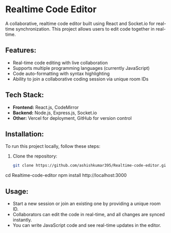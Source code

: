 # Realtime Code Editor

A collaborative, realtime code editor built using React and Socket.io for real-time synchronization. This project allows users to edit code together in real-time.
## Features:
- Real-time code editing with live collaboration
- Supports multiple programming languages (currently JavaScript)
- Code auto-formatting with syntax highlighting
- Ability to join a collaborative coding session via unique room IDs
## Tech Stack:
- **Frontend:** React.js, CodeMirror
- **Backend:** Node.js, Express.js, Socket.io
- **Other:** Vercel for deployment, GitHub for version control
## Installation:

To run this project locally, follow these steps:

1. Clone the repository:
   ```bash
   git clone https://github.com/ashishkumar395/Realtime-code-editor.git
cd Realtime-code-editor
npm install
http://localhost:3000 
## Usage:

- Start a new session or join an existing one by providing a unique room ID.
- Collaborators can edit the code in real-time, and all changes are synced instantly.
- You can write JavaScript code and see real-time updates in the editor.
